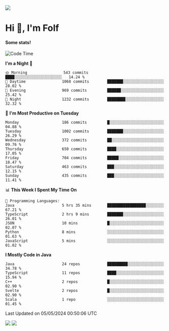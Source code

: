 <img src="https://komarev.com/ghpvc/?username=itsfolf"/>
<h1>Hi 👋, I'm Folf</h1>


#### Some stats!
<!--START_SECTION:waka-->
![Code Time](http://img.shields.io/badge/Code%20Time-2%2C206%20hrs%2046%20mins-blue)

**I'm a Night 🦉** 

```text
🌞 Morning                543 commits         ████░░░░░░░░░░░░░░░░░░░░░   14.24 % 
🌆 Daytime                1068 commits        ███████░░░░░░░░░░░░░░░░░░   28.02 % 
🌃 Evening                969 commits         ██████░░░░░░░░░░░░░░░░░░░   25.42 % 
🌙 Night                  1232 commits        ████████░░░░░░░░░░░░░░░░░   32.32 % 
```
📅 **I'm Most Productive on Tuesday** 

```text
Monday                   186 commits         █░░░░░░░░░░░░░░░░░░░░░░░░   04.88 % 
Tuesday                  1002 commits        ███████░░░░░░░░░░░░░░░░░░   26.29 % 
Wednesday                372 commits         ██░░░░░░░░░░░░░░░░░░░░░░░   09.76 % 
Thursday                 650 commits         ████░░░░░░░░░░░░░░░░░░░░░   17.05 % 
Friday                   704 commits         █████░░░░░░░░░░░░░░░░░░░░   18.47 % 
Saturday                 463 commits         ███░░░░░░░░░░░░░░░░░░░░░░   12.15 % 
Sunday                   435 commits         ███░░░░░░░░░░░░░░░░░░░░░░   11.41 % 
```


📊 **This Week I Spent My Time On** 

```text
💬 Programming Languages: 
Java                     5 hrs 35 mins       █████████████████░░░░░░░░   67.21 % 
TypeScript               2 hrs 9 mins        ███████░░░░░░░░░░░░░░░░░░   26.01 % 
JSON                     10 mins             █░░░░░░░░░░░░░░░░░░░░░░░░   02.07 % 
Python                   8 mins              ░░░░░░░░░░░░░░░░░░░░░░░░░   01.63 % 
JavaScript               5 mins              ░░░░░░░░░░░░░░░░░░░░░░░░░   01.02 % 
```

**I Mostly Code in Java** 

```text
Java                     24 repos            █████████░░░░░░░░░░░░░░░░   34.78 % 
TypeScript               11 repos            ████░░░░░░░░░░░░░░░░░░░░░   15.94 % 
C++                      2 repos             █░░░░░░░░░░░░░░░░░░░░░░░░   02.90 % 
Svelte                   2 repos             █░░░░░░░░░░░░░░░░░░░░░░░░   02.90 % 
Scala                    1 repo              ░░░░░░░░░░░░░░░░░░░░░░░░░   01.45 % 
```




 Last Updated on 05/05/2024 00:50:06 UTC
<!--END_SECTION:waka-->
<a src="https://discord.com/users/1090088995976925305"><img src="https://lanyard-profile-readme.vercel.app/api/1090088995976925305"/></a></td> 
<img src="https://hit.yhype.me/github/profile?user_id=9268058"/>
